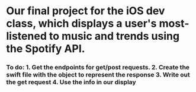 # Our final project for the iOS dev class, which displays a user's most-listened to music and trends using the Spotify API.

### To do: 1. Get the endpoints for get/post requests. 2. Create the swift file with the object to represent the response 3. Write out the get request 4. Use the info in our display
